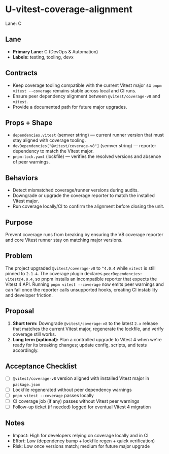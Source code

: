# U-vitest-coverage-alignment

Lane: C

## Lane

- **Primary Lane:** C (DevOps & Automation)
- **Labels:** testing, tooling, devx

## Contracts

- Keep coverage tooling compatible with the current Vitest major so `pnpm vitest --coverage` remains stable across local and CI runs.
- Ensure peer dependency alignment between `@vitest/coverage-v8` and `vitest`.
- Provide a documented path for future major upgrades.

## Props + Shape

- `dependencies.vitest` (semver string) — current runner version that must stay aligned with coverage tooling.
- `devDependencies["@vitest/coverage-v8"]` (semver string) — reporter dependency to match the Vitest major.
- `pnpm-lock.yaml` (lockfile) — verifies the resolved versions and absence of peer warnings.

## Behaviors

- Detect mismatched coverage/runner versions during audits.
- Downgrade or upgrade the coverage reporter to match the installed Vitest major.
- Run coverage locally/CI to confirm the alignment before closing the unit.

## Purpose

Prevent coverage runs from breaking by ensuring the V8 coverage reporter and core Vitest runner stay on matching major versions.

## Problem

The project upgraded `@vitest/coverage-v8` to `^4.0.4` while `vitest` is still pinned to `2.1.4`. The coverage plugin declares `peerDependencies: vitest@4.0.4`, so pnpm installs an incompatible reporter that expects the Vitest 4 API. Running `pnpm vitest --coverage` now emits peer warnings and can fail once the reporter calls unsupported hooks, creating CI instability and developer friction.

## Proposal

1. **Short term:** Downgrade `@vitest/coverage-v8` to the latest `2.x` release that matches the current Vitest major, regenerate the lockfile, and verify coverage still works.
2. **Long term (optional):** Plan a controlled upgrade to Vitest 4 when we're ready for its breaking changes; update config, scripts, and tests accordingly.

## Acceptance Checklist

- [ ] `@vitest/coverage-v8` version aligned with installed Vitest major in `package.json`
- [ ] Lockfile regenerated without peer dependency warnings
- [ ] `pnpm vitest --coverage` passes locally
- [ ] CI coverage job (if any) passes without Vitest peer warnings
- [ ] Follow-up ticket (if needed) logged for eventual Vitest 4 migration

## Notes

- Impact: High for developers relying on coverage locally and in CI
- Effort: Low (dependency bump + lockfile regen + quick verification)
- Risk: Low once versions match; medium for future major upgrade
